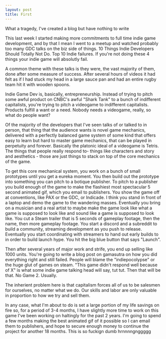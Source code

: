 ```yaml
---
layout: post
title: First
---
```


What a tragedy, I've created a blog but have nothing to write

This last week I started making more commitments to full time indie game development, and by that I mean I went to a meetup and watched probably too many GDC talks on the biz side of things. 10 Things Indie Developers Should Totally Not Do. Top 10 Indie failures. If you're not doing these 4 things your indie game will absolutly fail. 

A common theme with these talks is they were, the vast majority of them, done after some measure of success. After several hours of videos it had felt as if I had stuck my head in a large sauce pan and had an entire rugby team hit it with wooden spoons.

Indie Game Dev is, basically, entrepreneurship. Instead of trying to pitch some awful product on CNBC's awful "Shark Tank" to a bunch of indifferent capitalists, you're trying to pitch a videogame to indifferent capitalists. Products fulfill a want or a need. Nobody needs a videogame, really, so what do people want?

Of the majority of the developers that I've seen talks of or talked to in person, that thing that the audience wants is novel game mechanics, delivered with a perfectly balanced game system of some kind that offers easy to learn but hard to master game mechanics, that can be played in perpetuity and forever. Basically the platonic ideal of a videogame is Tetris. The things that people really respond to- things like characters and story and aesthetics - those are just things to stack on top of the core mechanics of the game.

To get this core mechanical system, you work on a bunch of small prototypes until you get a eureka moment. You then build out the prototype into something you can pitch to a botique publisher. To pitch to a publisher you build enough of the game to make the flashiest most spectacular 5 second animated gif, which you email to publishers. You show the game off at conventions, like PAX or the GDC, or Indicade. I think you stand in front of a laptop and demo the game to the wandering masses. Eventually you bring on a musician and a real artist to maybe make the game look like what a game is supposed to look like and sound like a game is supposed to look like. You cut a Steam trailer that is 5 seconds of gameplay footage, then the name, then more gameplay footage. You start a discord and a subreddit to build a community, streaming development as you push to release. Eventually you start coordinating with streamers to hand out early builds to in order to build launch hype. You hit the big blue button that says "Launch". 

Then after several years of major work and strife, you end up selling like 1000 units. You're going to write a blog post on gamasutra on how you did everything right and still failed. People will blame the "indiepocolypse" or the huge glut of games on steam. "This game didn't respond well because of X" is what some indie game talking head will say, tut tut. Then that will be that. No Game 2. Usually.

The inherient problem here is that capitalism forces all of us to be salesmen for ourselves, no matter what we do. Our skills and labor are only valuable in proportion to how we try and sell them. 

In any case, what I'm about to do is set a large portion of my life savings on fire so, for a period of 3-4 months, I have slightly more time to work on this game I've been working on haltingly for the past 2 years. I'm going to spend a few months making the best animated gif of it possible so I can email them to publishers, and hope to secure enough money to continue the project for another 18 months. This is so fuckign dumb hrnnnngnggggg
